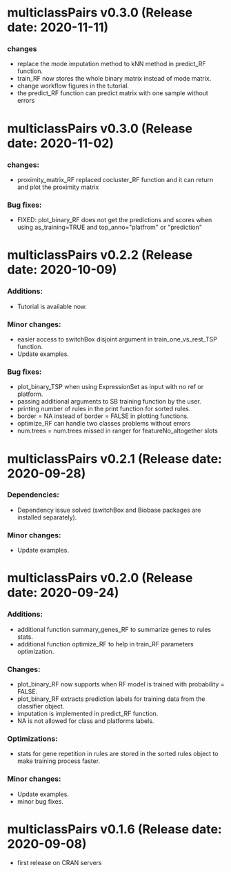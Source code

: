 # multiclassPairs v0.3.0 (Release date: 2020-11-11)

### changes
* replace the mode imputation method to kNN method in predict_RF function.
* train_RF now stores the whole binary matrix instead of mode matrix.
* change workflow figures in the tutorial.
* the predict_RF function can predict matrix with one sample without errors


# multiclassPairs v0.3.0 (Release date: 2020-11-02)

### changes:
* proximity_matrix_RF replaced cocluster_RF function and it can return and plot the proximity matrix

### Bug fixes:
* FIXED: plot_binary_RF does not get the predictions and scores when using as_training=TRUE and top_anno="platfrom" or "prediction"

# multiclassPairs v0.2.2 (Release date: 2020-10-09)

### Additions:
* Tutorial is available now.

### Minor changes:
* easier access to switchBox disjoint argument in train_one_vs_rest_TSP function.
* Update examples.

### Bug fixes:
* plot_binary_TSP when using ExpressionSet as input with no ref or platform.
* passing additional arguments to SB training function by the user.
* printing number of rules in the print function for sorted rules.
* border = NA instead of border = FALSE in plotting functions.
* optimize_RF can handle two classes problems without errors
* num.trees = num.trees missed in ranger for featureNo_altogether slots


# multiclassPairs v0.2.1 (Release date: 2020-09-28)

### Dependencies:

* Dependency issue solved (switchBox and Biobase packages are installed separately).

### Minor changes:
* Update examples.


# multiclassPairs v0.2.0 (Release date: 2020-09-24)

### Additions:

* additional function summary_genes_RF to summarize genes to rules stats.
* additional function optimize_RF to help in train_RF parameters optimization.

### Changes:

* plot_binary_RF now supports when RF model is trained with probability = FALSE.
* plot_binary_RF extracts prediction labels for training data from the classifier object.
* imputation is implemented in predict_RF function.
* NA is not allowed for class and platforms labels.

### Optimizations:

* stats for gene repetition in rules are stored in the sorted rules object to make training process faster.

### Minor changes:
* Update examples.
* minor bug fixes.



# multiclassPairs v0.1.6 (Release date: 2020-09-08)

* first release on CRAN servers
